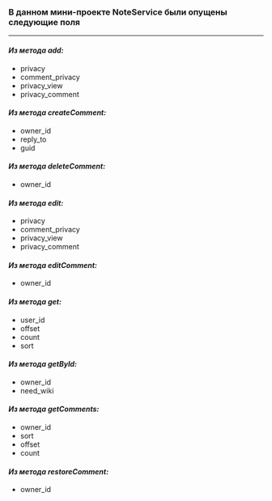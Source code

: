 ### **В данном мини-проекте NoteService были опущены следующие поля**

---

#### ***Из метода add:***
* privacy
* comment_privacy
* privacy_view
* privacy_comment

#### ***Из метода createComment:***
* owner_id
* reply_to
* guid

#### ***Из метода deleteComment:***
* owner_id

#### ***Из метода edit:***
* privacy
* comment_privacy
* privacy_view
* privacy_comment

#### ***Из метода editComment:***
* owner_id

#### ***Из метода get:***
* user_id
* offset
* count
* sort

#### ***Из метода getById:***
* owner_id
* need_wiki

#### ***Из метода getComments:***
* owner_id
* sort
* offset
* count

#### ***Из метода restoreComment:***
* owner_id



